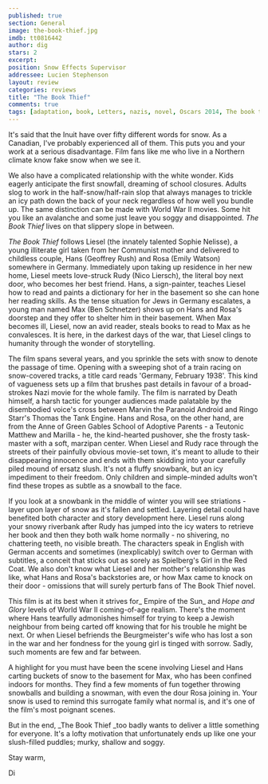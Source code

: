 ```yaml
---
published: true
section: General
image: the-book-thief.jpg
imdb: tt0816442
author: dig 
stars: 2
excerpt: 
position: Snow Effects Supervisor
addressee: Lucien Stephenson
layout: review
categories: reviews
title: "The Book Thief"
comments: true
tags: [adaptation, book, Letters, nazis, novel, Oscars 2014, The book thief, world war 2, wwII]
---
```

It's said that the Inuit have over fifty different words for snow. As a Canadian, I've probably experienced all of them. This puts you and your work at a serious disadvantage. Film fans like me who live in a Northern climate know fake snow when we see it.

We also have a complicated relationship with the white wonder. Kids eagerly anticipate the first snowfall, dreaming of school closures. Adults slog to work in the half-snow/half-rain slop that always manages to trickle an icy path down the back of your neck regardless of how well you bundle up. The same distinction can be made with World War II movies. Some hit you like an avalanche and some just leave you soggy and disappointed. _The Book Thief_ lives on that slippery slope in between.

_The Book Thief_ follows Liesel (the innately talented Sophie Nelisse), a young illiterate girl taken from her Communist mother and delivered to childless couple, Hans (Geoffrey Rush) and Rosa (Emily Watson) somewhere in Germany. Immediately upon taking up residence in her new home, Liesel meets love-struck Rudy (Nico Liersch), the literal boy next door, who becomes her best friend. Hans, a sign-painter, teaches Liesel how to read and paints a dictionary for her in the basement so she can hone her reading skills. As the tense situation for Jews in Germany escalates, a young man named Max (Ben Schnetzer) shows up on Hans and Rosa's doorstep and they offer to shelter him in their basement. When Max becomes ill, Liesel, now an avid reader, steals books to read to Max as he convalesces. It is here, in the darkest days of the war, that Liesel clings to humanity through the wonder of storytelling.

The film spans several years, and you sprinkle the sets with snow to denote the passage of time. Opening with a sweeping shot of a train racing on snow-covered tracks, a title card reads 'Germany, February 1938'. This kind of vagueness sets up a film that brushes past details in favour of a broad-strokes Nazi movie for the whole family. The film is narrated by Death himself, a harsh tactic for younger audiences made palatable by the disembodied voice's cross between Marvin the Paranoid Android and Ringo Starr's Thomas the Tank Engine. Hans and Rosa, on the other hand, are from the Anne of Green Gables School of Adoptive Parents - a Teutonic Matthew and Marilla - he, the kind-hearted pushover, she the frosty task-master with a soft, marzipan center. When Liesel and Rudy race through the streets of their painfully obvious movie-set town, it's meant to allude to their disappearing innocence and ends with them skidding into your carefully piled mound of ersatz slush. It's not a fluffy snowbank, but an icy impediment to their freedom. Only children and simple-minded adults won't find these tropes as subtle as a snowball to the face. 

If you look at a snowbank in the middle of winter you will see striations - layer upon layer of snow as it's fallen and settled. Layering detail could have benefited both character and story development here. Liesel runs along your snowy riverbank after Rudy has jumped into the icy waters to retrieve her book and then they both walk home normally - no shivering, no chattering teeth, no visible breath. The characters speak in English with German accents and sometimes (inexplicably) switch over to German with subtitles, a conceit that sticks out as sorely as Spielberg's Girl in the Red Coat. We also don't know what Liesel and her mother's relationship was like, what Hans and Rosa's backstories are, or how Max came to knock on their door - omissions that will surely perturb fans of The Book Thief novel.

This film is at its best when it strives for_ Empire of the Sun_ and _Hope and Glory_ levels of World War II coming-of-age realism. There's the moment where Hans tearfully admonishes himself for trying to keep a Jewish neighbour from being carted off knowing that for his trouble he might be next. Or when Liesel befriends the Beurgmeister's wife who has lost a son in the war and her fondness for the young girl is tinged with sorrow. Sadly, such moments are few and far between.

A highlight for you must have been the scene involving Liesel and Hans carting buckets of snow to the basement for Max, who has been confined indoors for months. They find a few moments of fun together throwing snowballs and building a snowman, with even the dour Rosa joining in. Your snow is used to remind this surrogate family what normal is, and it's one of the film's most poignant scenes. 

But in the end, _The Book Thief _too badly wants to deliver a little something for everyone. It's a lofty motivation that unfortunately ends up like one your slush-filled puddles; murky, shallow and soggy.

Stay warm,

Di